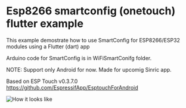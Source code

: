 # Esp8266 smartconfig (onetouch) flutter example

This example demostrate how to use SmartConfig for ESP8266/ESP32 modules using a Flutter (dart) app

Arduino code for SmartConfig is in WiFiSmartConifg folder.

NOTE: Support only Android for now. Made for upcomig Sinric app.

Based on ESP Touch v0.3.7.0 https://github.com/EspressifApp/EsptouchForAndroid

![How it looks like](https://github.com/kakopappa/esp8266_smartconfig_flutter_example/blob/master/flutter_01.png)
